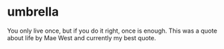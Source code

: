 # umbrella
You only live once, but if you do it right, once is enough.
This was a quote about life by Mae West and currently my best quote.
